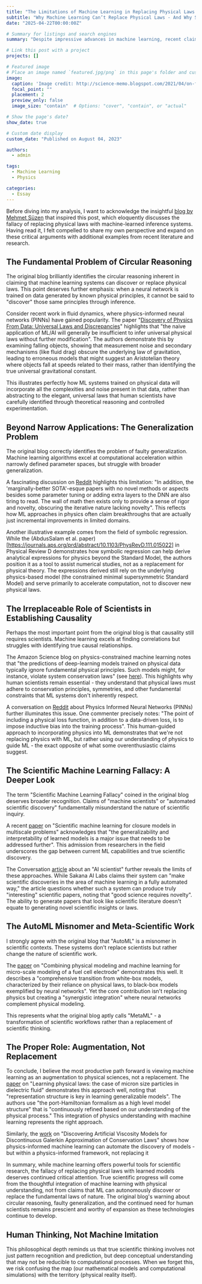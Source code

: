 ```yaml
---
title: "The Limitations of Machine Learning in Replacing Physical Laws: Expanding the Critique"
subtitle: "Why Machine Learning Can’t Replace Physical Laws - And Why Scientists Still Matter"
date: "2025-04-22T00:00:00Z"

# Summary for listings and search engines
summary: "Despite impressive advances in machine learning, recent claims that AI can replace physical laws are deeply flawed. Machine learning models often just replicate existing knowledge from data generated by known physics, lacking true understanding or causal reasoning. While AI is a powerful tool for accelerating research and automating tasks, genuine scientific discovery and the formulation of physical laws still require human insight and expertise."

# Link this post with a project
projects: []

# Featured image
# Place an image named `featured.jpg/png` in this page's folder and customize its options here.
image:
  caption: 'Image credit: http://science-memo.blogspot.com/2021/04/on-fallacy-of-replacing-physical-laws.html'
  focal_point: ""
  placement: 2
  preview_only: false
  image_size: "contain"  # Options: "cover", "contain", or "actual"

# Show the page's date?
show_date: true

# Custom date display
custom_date: "Published on August 04, 2023"

authors:
  - admin

tags:
  - Machine Learning
  - Physics

categories:
  - Essay
---
```


Before diving into my analysis, I want to acknowledge the insightful [blog by Mehmet Süzen](https://science-memo.blogspot.com/2021/04/on-fallacy-of-replacing-physical-laws.html)
that inspired this post, which eloquently discusses the fallacy of replacing physical laws with machine-learned inference
systems. Having read it, I felt compelled to share my own perspective and expand on these critical arguments with 
additional examples from recent literature and research.

## The Fundamental Problem of Circular Reasoning
The original blog brilliantly identifies the circular reasoning inherent in claiming that machine learning systems can 
discover or replace physical laws. This point deserves further emphasis: when a neural network is trained on data 
generated by known physical principles, it cannot be said to "discover" those same principles through inference.

Consider recent work in fluid dynamics, where physics-informed neural networks (PINNs) have gained popularity.
The paper "[Discovery of Physics From Data: Universal Laws and Discrepancies](https://www.frontiersin.org/journals/artificial-intelligence/articles/10.3389/frai.2020.00025/full)"
highlights that "the naive application of ML/AI will generally be insufficient to infer universal physical laws without
further modification". 
The authors demonstrate this by examining falling objects, showing that measurement noise and secondary mechanisms 
(like fluid drag) obscure the underlying law of gravitation, leading to erroneous models that might suggest an
Aristotelian theory where objects fall at speeds related to their mass, rather than identifying the true universal
gravitational constant.

This illustrates perfectly how ML systems trained on physical data will incorporate all the complexities and noise
present in that data, rather than abstracting to the elegant, universal laws that human scientists have carefully
identified through theoretical reasoning and controlled experimentation.

## Beyond Narrow Applications: The Generalization Problem

The original blog correctly identifies the problem of faulty generalization. Machine learning algorithms excel at
computational acceleration within narrowly defined parameter spaces, but struggle with broader generalization.

A fascinating discussion on [Reddit](https://www.reddit.com/r/MachineLearning/comments/lvwt3l/d_some_interesting_observations_about_machine/)
highlights this limitation: "In addition, the 'marginally-better SOTA'-esque papers with no novel methods or aspects 
besides some parameter tuning or adding extra layers to the DNN are also tiring to read. The wall of math then
exists only to provide a sense of rigor and novelty, obscuring the iterative nature lacking novelty".
This reflects how ML approaches in physics often claim breakthroughs that are actually just incremental improvements
in limited domains.

Another illustrative example comes from the field of symbolic regression. 
While the (AbdusSalam et al. paper)[https://journals.aps.org/prd/abstract/10.1103/PhysRevD.111.015022] 
in Physical Review D demonstrates how symbolic regression can help derive analytical expressions for physics beyond the
Standard Model, the authors position it as a tool to assist numerical studies, not as a replacement for physical theory.
The expressions derived still rely on the underlying physics-based model (the constrained minimal supersymmetric
Standard Model) and serve primarily to accelerate computation, not to discover new physical laws.

## The Irreplaceable Role of Scientists in Establishing Causality
Perhaps the most important point from the original blog is that causality still requires scientists. Machine learning 
excels at finding correlations but struggles with identifying true causal relationships.

The Amazon Science blog on physics-constrained machine learning notes that "the predictions of deep-learning models 
trained on physical data typically ignore fundamental physical principles. Such models might, for instance, violate 
system conservation laws" (see [here](https://www.amazon.science/blog/physics-constrained-machine-learning-for-scientific-computing)).
This highlights why human scientists remain essential - they understand that physical laws must adhere to conservation principles,
symmetries, and other fundamental constraints that ML systems don't inherently respect.

A conversation on [Reddit](https://www.reddit.com/r/MachineLearning/comments/18mnl9f/d_i_dont_understand_why_physics_informed_neural/) about Physics Informed Neural Networks (PINNs) further illuminates this issue. 
One commenter precisely notes: "The point of including a physical loss function, in addition to a data-driven loss,
is to impose inductive bias into the training process". This human-guided approach to incorporating physics into ML 
demonstrates that we're not replacing physics with ML, but rather using our understanding of physics to guide
ML - the exact opposite of what some overenthusiastic claims suggest.

## The Scientific Machine Learning Fallacy: A Deeper Look
The term "Scientific Machine Learning Fallacy" coined in the original blog deserves broader recognition.
Claims of "machine scientists" or "automated scientific discovery" fundamentally misunderstand the nature of 
scientific inquiry.

A recent [paper](https://arxiv.org/abs/2403.02913) on "Scientific machine learning for closure models in multiscale problems" acknowledges that 
"the generalizability and interpretability of learned models is a major issue that needs to be addressed further".
This admission from researchers in the field underscores the gap between current ML capabilities and true scientific
discovery.

The Conversation [article](https://theconversation.com/a-new-ai-scientist-can-write-science-papers-without-any-human-input-heres-why-thats-a-problem-237029) about an "AI scientist" further reveals the limits of these approaches.
While Sakana AI Labs claims their system can "make scientific discoveries in the area of machine learning in a 
fully automated way," the article questions whether such a system can produce truly "interesting" scientific papers,
noting that "good science requires novelty". The ability to generate papers that look like scientific literature
doesn't equate to generating novel scientific insights or laws.

## The AutoML Misnomer and Meta-Scientific Work
I strongly agree with the original blog that "AutoML" is a misnomer in scientific contexts. 
These systems don't replace scientists but rather change the nature of scientific work.

The [paper](https://www.semanticscholar.org/paper/Combining-physical-modeling-and-machine-learning-of-Brus/41e8a7335a0541ac1cd41333c97b347b51220070) on "Combining physical modeling and machine learning for micro-scale modeling of a fuel cell electrode" 
demonstrates this well. It describes a "comprehensive transition from white-box models, characterized by their
reliance on physical laws, to black-box models exemplified by neural networks". Yet the core contribution isn't
replacing physics but creating a "synergistic integration" where neural networks complement physical modeling.

This represents what the original blog aptly calls "MetaML" - a transformation of scientific workflows rather than 
a replacement of scientific thinking.

## The Proper Role: Augmentation, Not Replacement
To conclude, I believe the most productive path forward is viewing machine learning as an augmentation to physical 
sciences, not a replacement. The [paper](https://www.semanticscholar.org/paper/Learning-physical-laws%3A-the-case-of-micron-size-in-Matei-Zhenirovskyy/02fad00443cb7f13834f19b69c225478f00602b1) 
on "Learning physical laws: the case of micron size particles in dielectric fluid"
demonstrates this approach well, noting that "representation structure is key in learning generalizable models". 
The authors use "the port-Hamiltonian formalism as a high level model structure" that is 
"continuously refined based on our understanding of the physical process." 
This integration of physics understanding with machine learning represents the right approach.

Similarly, the [work](https://arxiv.org/abs/2402.16517) on "Discovering Artificial Viscosity Models for Discontinuous Galerkin Approximation of 
Conservation Laws" shows how physics-informed machine learning can automate the discovery of models - but within 
a physics-informed framework, not replacing it

In summary, while machine learning offers powerful tools for scientific research, the fallacy of replacing physical
laws with learned models deserves continued critical attention. True scientific progress will come from the thoughtful 
integration of machine learning with physical understanding, not from claims that ML can autonomously discover or
replace the fundamental laws of nature. The original blog's warning about circular reasoning, faulty generalization,
and the continued need for human scientists remains prescient and worthy of expansion as these technologies continue 
to develop.

## Human Thinking, Not Machine Imitation
This philosophical depth reminds us that true scientific thinking involves not just pattern recognition and prediction,
but deep conceptual understanding that may not be reducible to computational processes. When we forget this,
we risk confusing the map (our mathematical models and computational simulations) with the territory 
(physical reality itself).

